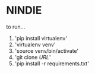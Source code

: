 # NINDIE 

to run...

1. 'pip install virtualenv'
2. 'virtualenv venv'
3. 'source venv/bin/activate'
4. 'git clone *URL*'
5. 'pip install -r requirements.txt'
